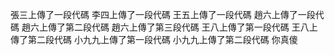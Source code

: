 張三上傳了一段代碼
李四上傳了一段代碼
王五上傳了一段代碼
趙六上傳了一段代碼
趙六上傳了第二段代碼
趙六上傳了第三段代碼
王八上傳了第一段代碼
王八上傳了第二段代碼
小九九上傳了第一段代碼
小九九上傳了第二段代碼
你真傻

